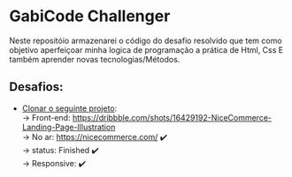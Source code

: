 # GabiCode Challenger

Neste repositóio armazenarei o código do desafio resolvido que tem como objetivo aperfeiçoar minha logica de programação a prática de Html, Css E também aprender novas tecnologias/Métodos.

## Desafios:
  - [Clonar o seguinte projeto](#):                                                    
       -> Front-end: https://dribbble.com/shots/16429192-NiceCommerce-Landing-Page-Illustration                                                      
       -> No ar: https://nicecommerce.com/ ✔️                                                            
       -> status: Finished ✔️                                                        
       -> Responsive: ✔️                                                                                   
